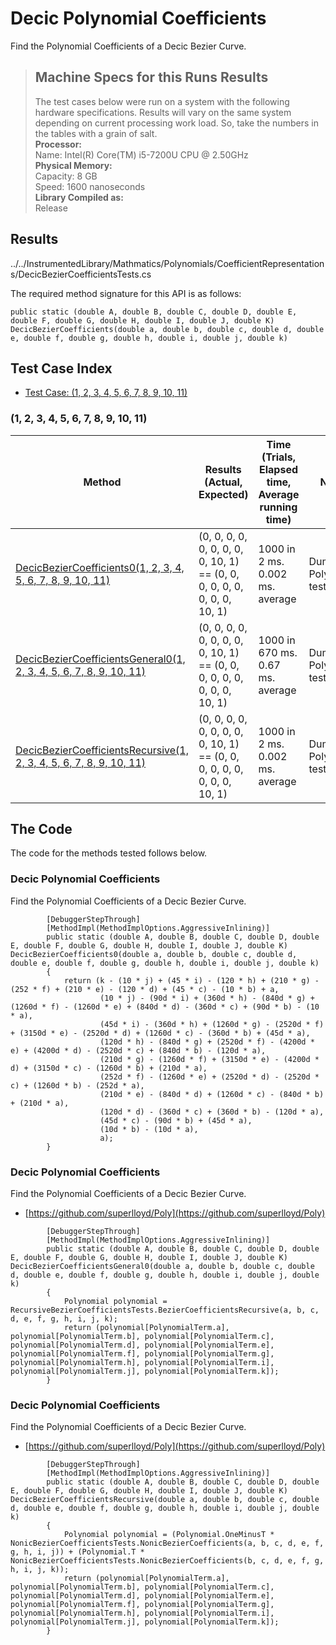 # Decic Polynomial Coefficients

Find the Polynomial Coefficients of a Decic Bezier Curve.

> ## Machine Specs for this Runs Results
> The test cases below were run on a system with the following hardware specifications. Results will vary on the same system depending on current processing work load. So, take the numbers in the tables with a grain of salt.  
> **Processor:**  
> Name: Intel(R) Core(TM) i5-7200U CPU @ 2.50GHz  
  > **Physical Memory:**  
> Capacity: 8 GB  
> Speed: 1600 nanoseconds  
  > **Library Compiled as:**  
> Release  

## Results

../../InstrumentedLibrary/Mathmatics/Polynomials/CoefficientRepresentations/DecicBezierCoefficientsTests.cs

The required method signature for this API is as follows:

```CSharp
public static (double A, double B, double C, double D, double E, double F, double G, double H, double I, double J, double K) DecicBezierCoefficients(double a, double b, double c, double d, double e, double f, double g, double h, double i, double j, double k)
```

## Test Case Index

- [Test Case: (1, 2, 3, 4, 5, 6, 7, 8, 9, 10, 11)](#1,-2,-3,-4,-5,-6,-7,-8,-9,-10,-11)

### (1, 2, 3, 4, 5, 6, 7, 8, 9, 10, 11)

| Method | Results (Actual, Expected) | Time (Trials, Elapsed time, Average running time) | Notes |
|---|---|---|---|
| [DecicBezierCoefficients0(1, 2, 3, 4, 5, 6, 7, 8, 9, 10, 11)](#Decic-Polynomial-Coefficients) | (0, 0, 0, 0, 0, 0, 0, 0, 0, 10, 1) == (0, 0, 0, 0, 0, 0, 0, 0, 0, 10, 1) | 1000 in 2 ms. 0.002 ms. average | Dumb Polynomial test. |
| [DecicBezierCoefficientsGeneral0(1, 2, 3, 4, 5, 6, 7, 8, 9, 10, 11)](#Decic-Polynomial-Coefficients) | (0, 0, 0, 0, 0, 0, 0, 0, 0, 10, 1) == (0, 0, 0, 0, 0, 0, 0, 0, 0, 10, 1) | 1000 in 670 ms. 0.67 ms. average | Dumb Polynomial test. |
| [DecicBezierCoefficientsRecursive(1, 2, 3, 4, 5, 6, 7, 8, 9, 10, 11)](#Decic-Polynomial-Coefficients) | (0, 0, 0, 0, 0, 0, 0, 0, 0, 10, 1) == (0, 0, 0, 0, 0, 0, 0, 0, 0, 10, 1) | 1000 in 2 ms. 0.002 ms. average | Dumb Polynomial test. |

## The Code

The code for the methods tested follows below.

### Decic Polynomial Coefficients

Find the Polynomial Coefficients of a Decic Bezier Curve.  

```CSharp
        [DebuggerStepThrough]
        [MethodImpl(MethodImplOptions.AggressiveInlining)]
        public static (double A, double B, double C, double D, double E, double F, double G, double H, double I, double J, double K) DecicBezierCoefficients0(double a, double b, double c, double d, double e, double f, double g, double h, double i, double j, double k)
        {
            return (k - (10 * j) + (45 * i) - (120 * h) + (210 * g) - (252 * f) + (210 * e) - (120 * d) + (45 * c) - (10 * b) + a,
                    (10 * j) - (90d * i) + (360d * h) - (840d * g) + (1260d * f) - (1260d * e) + (840d * d) - (360d * c) + (90d * b) - (10 * a),
                    (45d * i) - (360d * h) + (1260d * g) - (2520d * f) + (3150d * e) - (2520d * d) + (1260d * c) - (360d * b) + (45d * a),
                    (120d * h) - (840d * g) + (2520d * f) - (4200d * e) + (4200d * d) - (2520d * c) + (840d * b) - (120d * a),
                    (210d * g) - (1260d * f) + (3150d * e) - (4200d * d) + (3150d * c) - (1260d * b) + (210d * a),
                    (252d * f) - (1260d * e) + (2520d * d) - (2520d * c) + (1260d * b) - (252d * a),
                    (210d * e) - (840d * d) + (1260d * c) - (840d * b) + (210d * a),
                    (120d * d) - (360d * c) + (360d * b) - (120d * a),
                    (45d * c) - (90d * b) + (45d * a),
                    (10d * b) - (10d * a),
                    a);
        }
```

### Decic Polynomial Coefficients

Find the Polynomial Coefficients of a Decic Bezier Curve.  
- [https://github.com/superlloyd/Poly](https://github.com/superlloyd/Poly)

```CSharp
        [DebuggerStepThrough]
        [MethodImpl(MethodImplOptions.AggressiveInlining)]
        public static (double A, double B, double C, double D, double E, double F, double G, double H, double I, double J, double K) DecicBezierCoefficientsGeneral0(double a, double b, double c, double d, double e, double f, double g, double h, double i, double j, double k)
        {
            Polynomial polynomial = RecursiveBezierCoefficientsTests.BezierCoefficientsRecursive(a, b, c, d, e, f, g, h, i, j, k);
            return (polynomial[PolynomialTerm.a], polynomial[PolynomialTerm.b], polynomial[PolynomialTerm.c], polynomial[PolynomialTerm.d], polynomial[PolynomialTerm.e], polynomial[PolynomialTerm.f], polynomial[PolynomialTerm.g], polynomial[PolynomialTerm.h], polynomial[PolynomialTerm.i], polynomial[PolynomialTerm.j], polynomial[PolynomialTerm.k]);
        }
```

### Decic Polynomial Coefficients

Find the Polynomial Coefficients of a Decic Bezier Curve.  
- [https://github.com/superlloyd/Poly](https://github.com/superlloyd/Poly)

```CSharp
        [DebuggerStepThrough]
        [MethodImpl(MethodImplOptions.AggressiveInlining)]
        public static (double A, double B, double C, double D, double E, double F, double G, double H, double I, double J, double K) DecicBezierCoefficientsRecursive(double a, double b, double c, double d, double e, double f, double g, double h, double i, double j, double k)
        {
            Polynomial polynomial = (Polynomial.OneMinusT * NonicBezierCoefficientsTests.NonicBezierCoefficients(a, b, c, d, e, f, g, h, i, j)) + (Polynomial.T * NonicBezierCoefficientsTests.NonicBezierCoefficients(b, c, d, e, f, g, h, i, j, k));
            return (polynomial[PolynomialTerm.a], polynomial[PolynomialTerm.b], polynomial[PolynomialTerm.c], polynomial[PolynomialTerm.d], polynomial[PolynomialTerm.e], polynomial[PolynomialTerm.f], polynomial[PolynomialTerm.g], polynomial[PolynomialTerm.h], polynomial[PolynomialTerm.i], polynomial[PolynomialTerm.j], polynomial[PolynomialTerm.k]);
        }
```

